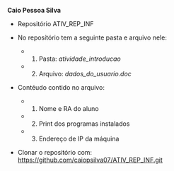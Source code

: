 **Caio Pessoa Silva**

* Repositório ATIV_REP_INF

* No reposítório tem a seguinte pasta e arquivo nele:
	* 1. Pasta: *atividade_introducao*
	* 2. Arquivo: *dados_do_usuario.doc*

* Contéudo contido no arquivo:
	* 1. Nome e RA do aluno
	* 2. Print dos programas instalados
	* 3. Endereço de IP da máquina
	
* Clonar o repositório com:
	https://github.com/caiopsilva07/ATIV_REP_INF.git